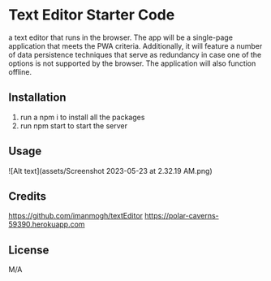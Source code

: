 # Text Editor Starter Code
a text editor that runs in the browser. The app will be a single-page application that meets the PWA criteria. Additionally, it will feature a number of data persistence techniques that serve as redundancy in case one of the options is not supported by the browser. The application will also function offline.

## Installation
 1. run a npm i to install all the packages
 2. run npm start to start the server

## Usage
![Alt text](assets/Screenshot 2023-05-23 at 2.32.19 AM.png)

## Credits
https://github.com/imanmogh/textEditor
https://polar-caverns-59390.herokuapp.com


## License
M/A
